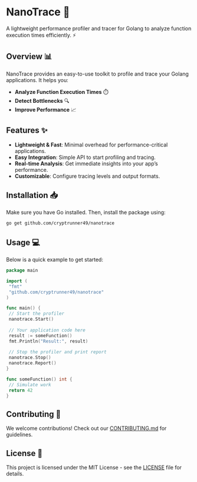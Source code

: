 # NanoTrace 🚀

A lightweight performance profiler and tracer for Golang to analyze function execution times efficiently. ⚡

## Overview 📊

NanoTrace provides an easy-to-use toolkit to profile and trace your Golang applications. It helps you:

- **Analyze Function Execution Times** ⏱️
- **Detect Bottlenecks** 🔍
- **Improve Performance** 📈

## Features ✨

- **Lightweight & Fast**: Minimal overhead for performance-critical applications.
- **Easy Integration**: Simple API to start profiling and tracing.
- **Real-time Analysis**: Get immediate insights into your app’s performance.
- **Customizable**: Configure tracing levels and output formats.

## Installation 📥

Make sure you have Go installed. Then, install the package using:

```bash
go get github.com/cryptrunner49/nanotrace
```

## Usage 💻

Below is a quick example to get started:

```go
package main

import (
 "fmt"
 "github.com/cryptrunner49/nanotrace"
)

func main() {
 // Start the profiler
 nanotrace.Start()
 
 // Your application code here
 result := someFunction()
 fmt.Println("Result:", result)
 
 // Stop the profiler and print report
 nanotrace.Stop()
 nanotrace.Report()
}

func someFunction() int {
 // Simulate work
 return 42
}
```

## Contributing 🤝

We welcome contributions! Check out our [CONTRIBUTING.md](./CONTRIBUTING.md) for guidelines.

## License 📄

This project is licensed under the MIT License - see the [LICENSE](./LICENSE) file for details.
